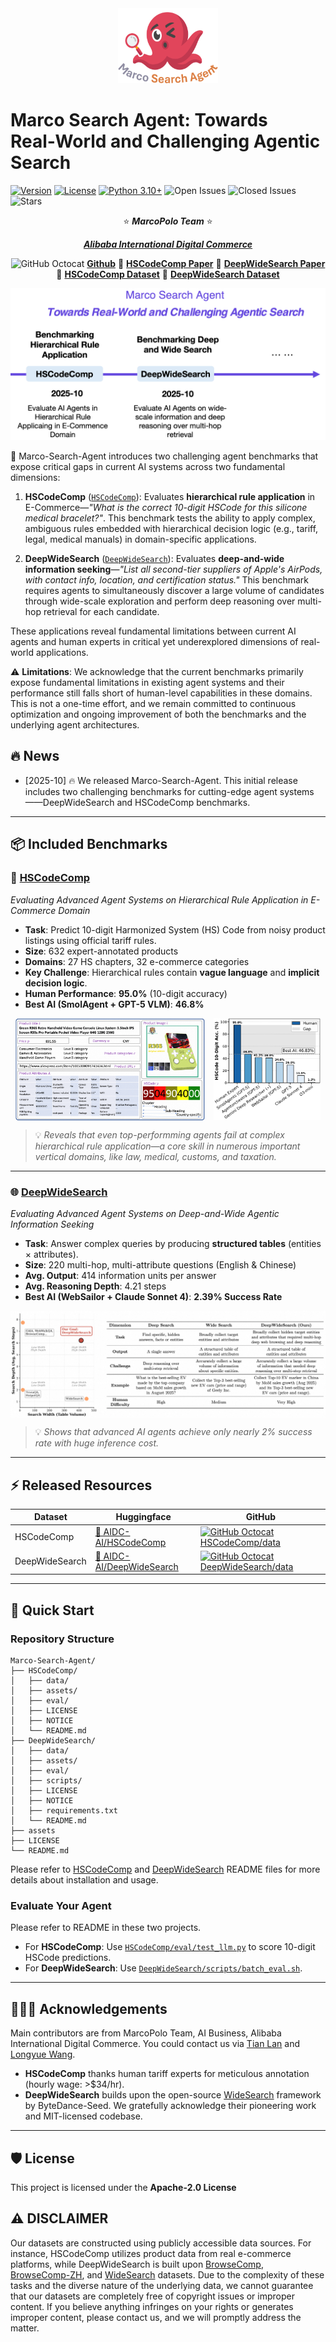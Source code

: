 <div align="center">
  <img src="assets/deepwidesearch-logo.png" alt="DeepWideSearch Logo" width="160" height="120">
</div>


# Marco Search Agent: Towards Real‑World and Challenging Agentic Search

[![Version](https://img.shields.io/badge/Version-1.0.0-blue.svg)]()
[![License](https://img.shields.io/badge/License-Apache_2.0-blue.svg)](https://opensource.org/licenses/Apache-2.0)
[![Python 3.10+](https://img.shields.io/badge/python-3.10+-blue.svg)](https://www.python.org/downloads/)
<img src="https://img.shields.io/github/issues/AIDC-AI/Marco-Search-Agent?color=red" alt="Open Issues">
<img src="https://img.shields.io/github/issues-closed/AIDC-AI/Marco-Search-Agent?color=green" alt="Closed Issues">
<img src="https://img.shields.io/github/stars/AIDC-AI/Marco-Search-Agent?color=yellow" alt="Stars"> 

<div align="center">

⭐ _**MarcoPolo Team**_ ⭐

[_**Alibaba International Digital Commerce**_](https://aidc-ai.com)

<img src="https://octodex.github.com/images/original.png" alt="GitHub Octocat" width="22" height="22"> [**Github**](https://github.com/AIDC-AI/Marco-Search-Agent) 📝  [**HSCodeComp Paper**](https://arxiv.org/abs/2510.19631) 📝  [**DeepWideSearch Paper**](https://arxiv.org/abs/2510.20168) 🤗  [**HSCodeComp Dataset**](https://huggingface.co/datasets/AIDC-AI/HSCodeComp) 🤗  [**DeepWideSearch Dataset**](https://huggingface.co/datasets/AIDC-AI/DeepWideSearch)

</div>

<div align="center">
  <img src="assets/roadmap.png" alt="Roadmap" width="600">
</div>

🎯 Marco-Search-Agent introduces two challenging agent benchmarks that expose critical gaps in current AI systems across two fundamental dimensions:

1. **HSCodeComp** ([`HSCodeComp`](HSCodeComp/README.md)): Evaluates **hierarchical rule application** in E-Commerce—*"What is the correct 10-digit HSCode for this silicone medical bracelet?"*. This benchmark tests the ability to apply complex, ambiguous rules embedded with hierarchical decision logic (e.g., tariff, legal, medical manuals) in domain-specific applications.

2. **DeepWideSearch** ([`DeepWideSearch`](DeepWideSearch/README.md)): Evaluates **deep-and-wide information seeking**—*"List all second-tier suppliers of Apple's AirPods, with contact info, location, and certification status."* This benchmark requires agents to simultaneously discover a large volume of candidates through wide-scale exploration and perform deep reasoning over multi-hop retrieval for each candidate.

These applications reveal fundamental limitations between current AI agents and human experts in critical yet underexplored dimensions of real-world applications.

⚠️ **Limitations**: We acknowledge that the current benchmarks primarily expose fundamental limitations in existing agent systems and their performance still falls short of human-level capabilities in these domains. This is not a one-time effort, and we remain committed to continuous optimization and ongoing improvement of both the benchmarks and the underlying agent architectures.


## 🔥 News
* [2025-10] 🔥 We released Marco-Search-Agent. This initial release includes two challenging benchmarks for cutting-edge agent systems——DeepWideSearch and HSCodeComp benchmarks.

---

## 📦 Included Benchmarks

### 📑 [**HSCodeComp**](HSCodeComp/README.md)

*Evaluating Advanced Agent Systems on Hierarchical Rule Application in E-Commerce Domain*

- **Task**: Predict 10-digit Harmonized System (HS) Code from noisy product listings using official tariff rules.
- **Size**: 632 expert-annotated products
- **Domains**: 27 HS chapters, 32 e-commerce categories
- **Key Challenge**: Hierarchical rules contain **vague language** and **implicit decision logic**.
- **Human Performance**: **95.0%** (10-digit accuracy)
- **Best AI (SmolAgent + GPT-5 VLM)**: **46.8%**

<div align="center">
  <img src="HSCodeComp/assets/data_card.png" alt="Overview" width="60%" style="display: inline-block; vertical-align: top; margin-right: 2%;">
  <img src="HSCodeComp/assets/teaser_img.png" alt="Teaser" width="34%" style="display: inline-block; vertical-align: top;">
</div>

> 💡 *Reveals that even top-performming agents fail at complex hierarchical rule application—a core skill in numerous important vertical domains, like law, medical, customs, and taxation.*

---

### 🌐 [**DeepWideSearch**](HSCodeComp/README.md)

*Evaluating Advanced Agent Systems on Deep-and-Wide Agentic Information Seeking*

- **Task**: Answer complex queries by producing **structured tables** (entities × attributes).
- **Size**: 220 multi-hop, multi-attribute questions (English & Chinese)
- **Avg. Output**: 414 information units per answer
- **Avg. Reasoning Depth**: 4.21 steps
- **Best AI (WebSailor + Claude Sonnet 4)**: **2.39% Success Rate**

<div align="center">
  <img src="DeepWideSearch/assets/teaser_img_v2.png" alt="Overview" width="100%" style="display: inline-block; vertical-align: top; margin-right: 2%;">
</div>


> 💡 *Shows that advanced AI agents achieve only nearly 2% success rate with huge inference cost.*

---

## ⚡️ Released Resources

| Dataset | Huggingface | GitHub |
| ------- | ----------- | ------ | 
| HSCodeComp | [🤗 AIDC-AI/HSCodeComp](https://huggingface.co/datasets/AIDC-AI/HSCodeComp) | [<img src="https://octodex.github.com/images/original.png" alt="GitHub Octocat" width="22" height="22">HSCodeComp/data](HSCodeComp/data/test_data.jsonl) |
| DeepWideSearch | [🤗 AIDC-AI/DeepWideSearch](https://huggingface.co/datasets/AIDC-AI/DeepWideSearch) | [<img src="https://octodex.github.com/images/original.png" alt="GitHub Octocat" width="22" height="22">DeepWideSearch/data](DeepWideSearch/data/) |

---

## 🚀 Quick Start

### Repository Structure

```
Marco-Search-Agent/
├── HSCodeComp/
│   ├── data/
│   ├── assets/
│   ├── eval/
│   ├── LICENSE
│   ├── NOTICE
│   └── README.md
├── DeepWideSearch/
│   ├── data/
│   ├── assets/
│   ├── eval/
│   ├── scripts/
│   ├── LICENSE
│   ├── NOTICE
│   ├── requirements.txt
│   └── README.md
├── assets
├── LICENSE
└── README.md
```

Please refer to [HSCodeComp](HSCodeComp/README.md) and [DeepWideSearch](DeepWideSearch/README.md) README files for more details about installation and usage.

### Evaluate Your Agent
Please refer to README in these two projects.
- For **HSCodeComp**: Use [`HSCodeComp/eval/test_llm.py`](HSCodeComp/eval/test_llm.py) to score 10-digit HSCode predictions.
- For **DeepWideSearch**: Use [`DeepWideSearch/scripts/batch_eval.sh`](DeepWideSearch/scripts/batch_eval.sh).

---

## 👨🏻‍💻 Acknowledgements

Main contributors are from MarcoPolo Team, AI Business, Alibaba International Digital Commerce. You could contact us via [Tian Lan](https://github.com/gmftbyGMFTBY) and [Longyue Wang](https://www.longyuewang.com/).
- **HSCodeComp** thanks human tariff experts for meticulous annotation (hourly wage: >$34/hr).
- **DeepWideSearch** builds upon the open-source [WideSearch](https://github.com/ByteDance-Seed/WideSearch) framework by ByteDance-Seed. We gratefully acknowledge their pioneering work and MIT-licensed codebase.

---

## 🛡️ License

This project is licensed under the **Apache-2.0 License**

## ⚠️ DISCLAIMER
Our datasets are constructed using publicly accessible data sources. For instance, HSCodeComp utilizes product data from real e-commerce platforms, while DeepWideSearch is built upon [BrowseComp](https://openai.com/index/browsecomp/), [BrowseComp-ZH](https://arxiv.org/abs/2504.19314), and [WideSearch](https://github.com/ByteDance-Seed/WideSearch) datasets. Due to the complexity of these tasks and the diverse nature of the underlying data, we cannot guarantee that our datasets are completely free of copyright issues or improper content. If you believe anything infringes on your rights or generates improper content, please contact us, and we will promptly address the matter.
